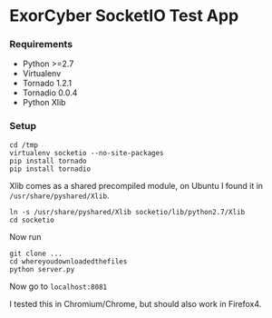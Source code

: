 ExorCyber SocketIO Test App
===========================

### Requirements
* Python >=2.7
* Virtualenv
* Tornado 1.2.1
* Tornadio 0.0.4
* Python Xlib

### Setup
```
cd /tmp
virtualenv socketio --no-site-packages
pip install tornado
pip install tornadio
```

Xlib comes as a shared precompiled module,
on Ubuntu I found it in `/usr/share/pyshared/Xlib`.

```
ln -s /usr/share/pyshared/Xlib socketio/lib/python2.7/Xlib
cd socketio
```

Now run

```
git clone ...
cd whereyoudownloadedthefiles
python server.py
```

Now go to `localhost:8081`

I tested this in Chromium/Chrome, but should also work in Firefox4.